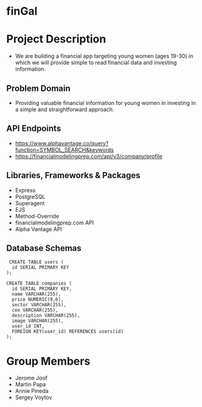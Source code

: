# finGal

# Project Description
- We are building a financial app targeting young women (ages 19-30) in which we will provide simple to read financial data and investing information. 

## Problem Domain
- Providing valuable financial information for young women in investing in a simple and straightforward approach.

## API Endpoints
- https://www.alphavantage.co/query?function=SYMBOL_SEARCH&keywords
- https://financialmodelingprep.com/api/v3/company/profile

## Libraries, Frameworks & Packages
- Express
- PostgreSQL
- Superagent
- EJS
- Method-Override
- financialmodelingprep.com API
- Alpha Vantage API

## Database Schemas
```
 CREATE TABLE users (
  id SERIAL PRIMARY KEY
);

CREATE TABLE companies (
  id SERIAL PRIMARY KEY,
  name VARCHAR(255),
  price NUMERIC(9,6),
  sector VARCHAR(255),
  ceo VARCHAR(255),
  description VARCHAR(255),
  image VARCHAR(255),
  user_id INT,
  FOREIGN KEY(user_id) REFERENCES users(id)
);
```

# Group Members
- Jerome Joof
- Martin Papa
- Annie Pineda
- Sergey Voytov

